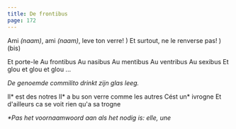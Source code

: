 ```yaml
---
title: De frontibus
page: 172
---  
```


Ami _(naam)_, ami _(naam)_, leve ton verre! )
Et surtout, ne le renverse pas!             ) (bis)


Et porte-le
Au frontibus
Au nasibus
Au mentibus
Au ventribus
Au sexibus
Et glou et glou et glou ...


_De genoemde commilito drinkt zijn glas leeg._


Il* est des notres
Il* a bu son verre comme les autres
Cést un* ivrogne
Et d'ailleurs ca se voit rien qu'a sa trogne


_*Pas het voornaamwoord aan als het nodig is: elle, une_